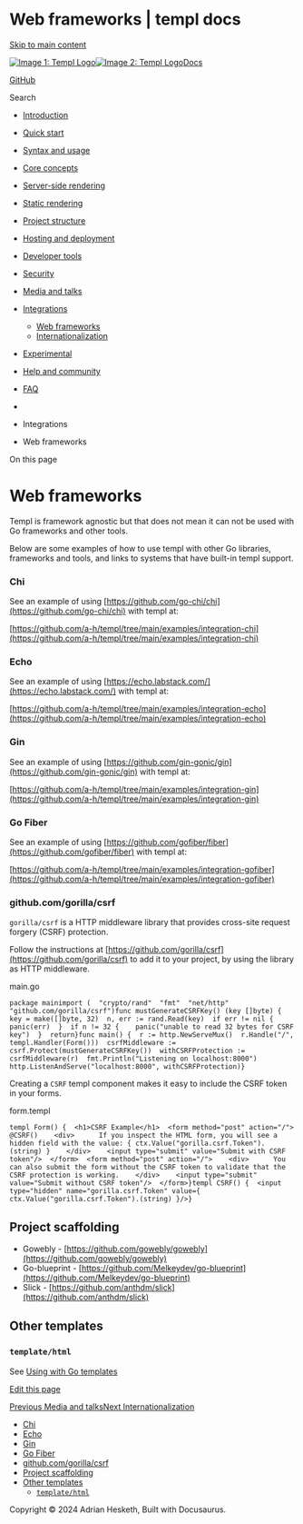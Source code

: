 Web frameworks | templ docs
===============

[Skip to main content](https://templ.guide/integrations/web-frameworks#__docusaurus_skipToContent_fallback)

[![Image 1: Templ Logo](https://templ.guide/img/logo.svg)![Image 2: Templ Logo](https://templ.guide/img/logo.svg)](https://templ.guide/)[Docs](https://templ.guide/)

[GitHub](https://github.com/a-h/templ)

Search

*   [Introduction](https://templ.guide/)
*   [Quick start](https://templ.guide/quick-start/installation)
    
*   [Syntax and usage](https://templ.guide/syntax-and-usage/basic-syntax)
    
*   [Core concepts](https://templ.guide/core-concepts/components)
    
*   [Server-side rendering](https://templ.guide/server-side-rendering/creating-an-http-server-with-templ)
    
*   [Static rendering](https://templ.guide/static-rendering/generating-static-html-files-with-templ)
    
*   [Project structure](https://templ.guide/project-structure/project-structure)
    
*   [Hosting and deployment](https://templ.guide/hosting-and-deployment/hosting-on-aws-lambda)
    
*   [Developer tools](https://templ.guide/developer-tools/cli)
    
*   [Security](https://templ.guide/security/injection-attacks)
    
*   [Media and talks](https://templ.guide/media/)
*   [Integrations](https://templ.guide/integrations/web-frameworks)
    
    *   [Web frameworks](https://templ.guide/integrations/web-frameworks)
    *   [Internationalization](https://templ.guide/integrations/internationalization)
*   [Experimental](https://templ.guide/experimental/overview)
    
*   [Help and community](https://templ.guide/help-and-community/)
*   [FAQ](https://templ.guide/faq/)

*   [](https://templ.guide/)
*   Integrations
*   Web frameworks

On this page

Web frameworks
==============

Templ is framework agnostic but that does not mean it can not be used with Go frameworks and other tools.

Below are some examples of how to use templ with other Go libraries, frameworks and tools, and links to systems that have built-in templ support.

### Chi[​](https://templ.guide/integrations/web-frameworks#chi "Direct link to Chi")

See an example of using [https://github.com/go-chi/chi](https://github.com/go-chi/chi) with templ at:

[https://github.com/a-h/templ/tree/main/examples/integration-chi](https://github.com/a-h/templ/tree/main/examples/integration-chi)

### Echo[​](https://templ.guide/integrations/web-frameworks#echo "Direct link to Echo")

See an example of using [https://echo.labstack.com/](https://echo.labstack.com/) with templ at:

[https://github.com/a-h/templ/tree/main/examples/integration-echo](https://github.com/a-h/templ/tree/main/examples/integration-echo)

### Gin[​](https://templ.guide/integrations/web-frameworks#gin "Direct link to Gin")

See an example of using [https://github.com/gin-gonic/gin](https://github.com/gin-gonic/gin) with templ at:

[https://github.com/a-h/templ/tree/main/examples/integration-gin](https://github.com/a-h/templ/tree/main/examples/integration-gin)

### Go Fiber[​](https://templ.guide/integrations/web-frameworks#go-fiber "Direct link to Go Fiber")

See an example of using [https://github.com/gofiber/fiber](https://github.com/gofiber/fiber) with templ at:

[https://github.com/a-h/templ/tree/main/examples/integration-gofiber](https://github.com/a-h/templ/tree/main/examples/integration-gofiber)

### github.com/gorilla/csrf[​](https://templ.guide/integrations/web-frameworks#githubcomgorillacsrf "Direct link to github.com/gorilla/csrf")

`gorilla/csrf` is a HTTP middleware library that provides cross-site request forgery (CSRF) protection.

Follow the instructions at [https://github.com/gorilla/csrf](https://github.com/gorilla/csrf) to add it to your project, by using the library as HTTP middleware.

main.go

```
package mainimport (  "crypto/rand"  "fmt"  "net/http"  "github.com/gorilla/csrf")func mustGenerateCSRFKey() (key []byte) {  key = make([]byte, 32)  n, err := rand.Read(key)  if err != nil {    panic(err)  }  if n != 32 {    panic("unable to read 32 bytes for CSRF key")  }  return}func main() {  r := http.NewServeMux()  r.Handle("/", templ.Handler(Form()))  csrfMiddleware := csrf.Protect(mustGenerateCSRFKey())  withCSRFProtection := csrfMiddleware(r)  fmt.Println("Listening on localhost:8000")  http.ListenAndServe("localhost:8000", withCSRFProtection)}
```

Creating a `CSRF` templ component makes it easy to include the CSRF token in your forms.

form.templ

```
templ Form() {  <h1>CSRF Example</h1>  <form method="post" action="/">    @CSRF()    <div>      If you inspect the HTML form, you will see a hidden field with the value: { ctx.Value("gorilla.csrf.Token").(string) }    </div>    <input type="submit" value="Submit with CSRF token"/>  </form>  <form method="post" action="/">    <div>      You can also submit the form without the CSRF token to validate that the CSRF protection is working.    </div>    <input type="submit" value="Submit without CSRF token"/>  </form>}templ CSRF() {  <input type="hidden" name="gorilla.csrf.Token" value={ ctx.Value("gorilla.csrf.Token").(string) }/>}
```

Project scaffolding[​](https://templ.guide/integrations/web-frameworks#project-scaffolding "Direct link to Project scaffolding")
--------------------------------------------------------------------------------------------------------------------------------

*   Gowebly - [https://github.com/gowebly/gowebly](https://github.com/gowebly/gowebly)
*   Go-blueprint - [https://github.com/Melkeydev/go-blueprint](https://github.com/Melkeydev/go-blueprint)
*   Slick - [https://github.com/anthdm/slick](https://github.com/anthdm/slick)

Other templates[​](https://templ.guide/integrations/web-frameworks#other-templates "Direct link to Other templates")
--------------------------------------------------------------------------------------------------------------------

### `template/html`[​](https://templ.guide/integrations/web-frameworks#templatehtml "Direct link to templatehtml")

See [Using with Go templates](https://templ.guide/syntax-and-usage/using-with-go-templates)

[Edit this page](https://github.com/a-h/templ/tree/main/docs/docs/12-integrations/01-web-frameworks.md)

[Previous Media and talks](https://templ.guide/media/)[Next Internationalization](https://templ.guide/integrations/internationalization)

*   [Chi](https://templ.guide/integrations/web-frameworks#chi)
*   [Echo](https://templ.guide/integrations/web-frameworks#echo)
*   [Gin](https://templ.guide/integrations/web-frameworks#gin)
*   [Go Fiber](https://templ.guide/integrations/web-frameworks#go-fiber)
*   [github.com/gorilla/csrf](https://templ.guide/integrations/web-frameworks#githubcomgorillacsrf)
*   [Project scaffolding](https://templ.guide/integrations/web-frameworks#project-scaffolding)
*   [Other templates](https://templ.guide/integrations/web-frameworks#other-templates)
    *   [`template/html`](https://templ.guide/integrations/web-frameworks#templatehtml)

Copyright © 2024 Adrian Hesketh, Built with Docusaurus.